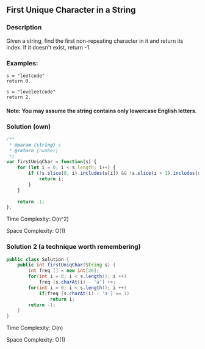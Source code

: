 ## First Unique Character in a String
### Description
Given a string, find the first non-repeating character in it and return its index. If it doesn't exist, return -1.

### Examples:
```
s = "leetcode"
return 0.

s = "loveleetcode"
return 2.
```

#### Note: You may assume the string contains only lowercase English letters.

### Solution (own)
```javascript
/**
 * @param {string} s
 * @return {number}
 */
var firstUniqChar = function(s) {
    for (let i = 0; i < s.length; i++) {
        if (!s.slice(0, i).includes(s[i]) && !s.slice(i + 1).includes(s[i])) {
            return i;
        }
    }
    
    return -1;
};
```

Time Complexity: O(n^2)

Space Complexity: O(1)

### Solution 2 (a technique worth remembering)
```java
public class Solution {
    public int firstUniqChar(String s) {
        int freq [] = new int[26];
        for(int i = 0; i < s.length(); i ++)
            freq [s.charAt(i) - 'a'] ++;
        for(int i = 0; i < s.length(); i ++)
            if(freq [s.charAt(i) - 'a'] == 1)
                return i;
        return -1;
    }
}
```

Time Complexity: O(n)

Space Complexity: O(1)

